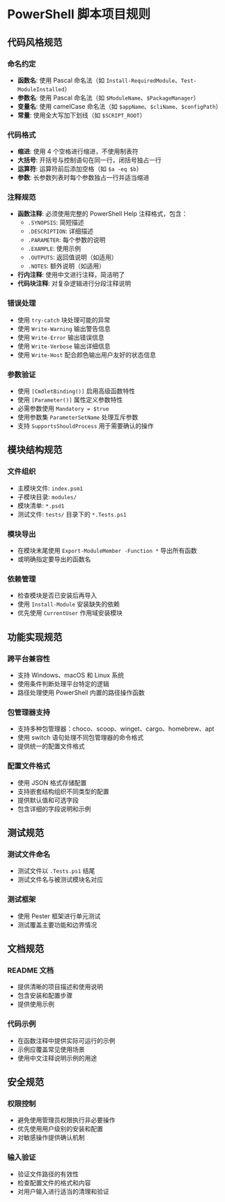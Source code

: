 # PowerShell 脚本项目规则

## 代码风格规范

### 命名约定

- **函数名**: 使用 Pascal 命名法（如 `Install-RequiredModule`、`Test-ModuleInstalled`）
- **参数名**: 使用 Pascal 命名法（如 `$ModuleName`、`$PackageManager`）
- **变量名**: 使用 camelCase 命名法（如 `$appName`、`$cliName`、`$configPath`）
- **常量**: 使用全大写加下划线（如 `$SCRIPT_ROOT`）

### 代码格式

- **缩进**: 使用 4 个空格进行缩进，不使用制表符
- **大括号**: 开括号与控制语句在同一行，闭括号独占一行
- **运算符**: 运算符前后添加空格（如 `$a -eq $b`）
- **参数**: 长参数列表时每个参数独占一行并适当缩进

### 注释规范

- **函数注释**: 必须使用完整的 PowerShell Help 注释格式，包含：
  - `.SYNOPSIS`: 简短描述
  - `.DESCRIPTION`: 详细描述
  - `.PARAMETER`: 每个参数的说明
  - `.EXAMPLE`: 使用示例
  - `.OUTPUTS`: 返回值说明（如适用）
  - `.NOTES`: 额外说明（如适用）
- **行内注释**: 使用中文进行注释，简洁明了
- **代码块注释**: 对复杂逻辑进行分段注释说明

### 错误处理

- 使用 `try-catch` 块处理可能的异常
- 使用 `Write-Warning` 输出警告信息
- 使用 `Write-Error` 输出错误信息
- 使用 `Write-Verbose` 输出详细信息
- 使用 `Write-Host` 配合颜色输出用户友好的状态信息

### 参数验证

- 使用 `[CmdletBinding()]` 启用高级函数特性
- 使用 `[Parameter()]` 属性定义参数特性
- 必需参数使用 `Mandatory = $true`
- 使用参数集 `ParameterSetName` 处理互斥参数
- 支持 `SupportsShouldProcess` 用于需要确认的操作

## 模块结构规范

### 文件组织

- 主模块文件: `index.psm1`
- 子模块目录: `modules/`
- 模块清单: `*.psd1`
- 测试文件: `tests/` 目录下的 `*.Tests.ps1`

### 模块导出

- 在模块末尾使用 `Export-ModuleMember -Function *` 导出所有函数
- 或明确指定要导出的函数名

### 依赖管理

- 检查模块是否已安装后再导入
- 使用 `Install-Module` 安装缺失的依赖
- 优先使用 `CurrentUser` 作用域安装模块

## 功能实现规范

### 跨平台兼容性

- 支持 Windows、macOS 和 Linux 系统
- 使用条件判断处理平台特定的逻辑
- 路径处理使用 PowerShell 内置的路径操作函数

### 包管理器支持

- 支持多种包管理器：choco、scoop、winget、cargo、homebrew、apt
- 使用 switch 语句处理不同包管理器的命令格式
- 提供统一的配置文件格式

### 配置文件格式

- 使用 JSON 格式存储配置
- 支持嵌套结构组织不同类型的配置
- 提供默认值和可选字段
- 包含详细的字段说明和示例

## 测试规范

### 测试文件命名

- 测试文件以 `.Tests.ps1` 结尾
- 测试文件名与被测试模块名对应

### 测试框架

- 使用 Pester 框架进行单元测试
- 测试覆盖主要功能和边界情况

## 文档规范

### README 文档

- 提供清晰的项目描述和使用说明
- 包含安装和配置步骤
- 提供使用示例

### 代码示例

- 在函数注释中提供实际可运行的示例
- 示例应覆盖常见使用场景
- 使用中文注释说明示例的用途

## 安全规范

### 权限控制

- 避免使用管理员权限执行非必要操作
- 优先使用用户级别的安装和配置
- 对敏感操作提供确认机制

### 输入验证

- 验证文件路径的有效性
- 检查配置文件的格式和内容
- 对用户输入进行适当的清理和验证
